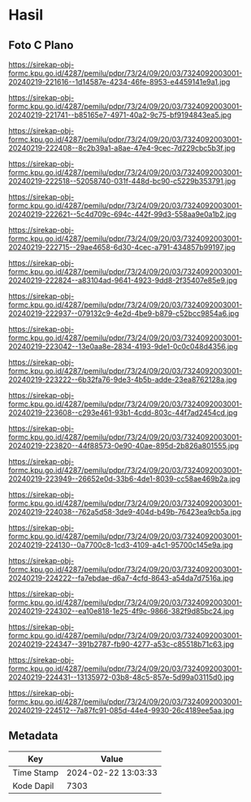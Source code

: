 # Hasil

## Foto C Plano

https://sirekap-obj-formc.kpu.go.id/4287/pemilu/pdpr/73/24/09/20/03/7324092003001-20240219-221616--1d14587e-4234-46fe-8953-e4459141e9a1.jpg

https://sirekap-obj-formc.kpu.go.id/4287/pemilu/pdpr/73/24/09/20/03/7324092003001-20240219-221741--b85165e7-4971-40a2-9c75-bf9194843ea5.jpg

https://sirekap-obj-formc.kpu.go.id/4287/pemilu/pdpr/73/24/09/20/03/7324092003001-20240219-222408--8c2b39a1-a8ae-47e4-9cec-7d229cbc5b3f.jpg

https://sirekap-obj-formc.kpu.go.id/4287/pemilu/pdpr/73/24/09/20/03/7324092003001-20240219-222518--52058740-031f-448d-bc90-c5229b353791.jpg

https://sirekap-obj-formc.kpu.go.id/4287/pemilu/pdpr/73/24/09/20/03/7324092003001-20240219-222621--5c4d709c-694c-442f-99d3-558aa9e0a1b2.jpg

https://sirekap-obj-formc.kpu.go.id/4287/pemilu/pdpr/73/24/09/20/03/7324092003001-20240219-222715--29ae4658-6d30-4cec-a791-434857b99197.jpg

https://sirekap-obj-formc.kpu.go.id/4287/pemilu/pdpr/73/24/09/20/03/7324092003001-20240219-222824--a83104ad-9641-4923-9dd8-2f35407e85e9.jpg

https://sirekap-obj-formc.kpu.go.id/4287/pemilu/pdpr/73/24/09/20/03/7324092003001-20240219-222937--079132c9-4e2d-4be9-b879-c52bcc9854a6.jpg

https://sirekap-obj-formc.kpu.go.id/4287/pemilu/pdpr/73/24/09/20/03/7324092003001-20240219-223042--13e0aa8e-2834-4193-9de1-0c0c048d4356.jpg

https://sirekap-obj-formc.kpu.go.id/4287/pemilu/pdpr/73/24/09/20/03/7324092003001-20240219-223222--6b32fa76-9de3-4b5b-adde-23ea8762128a.jpg

https://sirekap-obj-formc.kpu.go.id/4287/pemilu/pdpr/73/24/09/20/03/7324092003001-20240219-223608--c293e461-93b1-4cdd-803c-44f7ad2454cd.jpg

https://sirekap-obj-formc.kpu.go.id/4287/pemilu/pdpr/73/24/09/20/03/7324092003001-20240219-223820--44f88573-0e90-40ae-895d-2b826a801555.jpg

https://sirekap-obj-formc.kpu.go.id/4287/pemilu/pdpr/73/24/09/20/03/7324092003001-20240219-223949--26652e0d-33b6-4de1-8039-cc58ae469b2a.jpg

https://sirekap-obj-formc.kpu.go.id/4287/pemilu/pdpr/73/24/09/20/03/7324092003001-20240219-224038--762a5d58-3de9-404d-b49b-76423ea9cb5a.jpg

https://sirekap-obj-formc.kpu.go.id/4287/pemilu/pdpr/73/24/09/20/03/7324092003001-20240219-224130--0a7700c8-1cd3-4109-a4c1-95700c145e9a.jpg

https://sirekap-obj-formc.kpu.go.id/4287/pemilu/pdpr/73/24/09/20/03/7324092003001-20240219-224222--fa7ebdae-d6a7-4cfd-8643-a54da7d7516a.jpg

https://sirekap-obj-formc.kpu.go.id/4287/pemilu/pdpr/73/24/09/20/03/7324092003001-20240219-224302--ea10e818-1e25-4f9c-9866-382f9d85bc24.jpg

https://sirekap-obj-formc.kpu.go.id/4287/pemilu/pdpr/73/24/09/20/03/7324092003001-20240219-224347--391b2787-fb90-4277-a53c-c85518b71c63.jpg

https://sirekap-obj-formc.kpu.go.id/4287/pemilu/pdpr/73/24/09/20/03/7324092003001-20240219-224431--13135972-03b8-48c5-857e-5d99a03115d0.jpg

https://sirekap-obj-formc.kpu.go.id/4287/pemilu/pdpr/73/24/09/20/03/7324092003001-20240219-224512--7a87fc91-085d-44e4-9930-26c4189ee5aa.jpg


## Metadata

| Key        | Value               |
| ---------- | ------------------- |
| Time Stamp | 2024-02-22 13:03:33 |
| Kode Dapil | 7303                |



